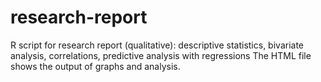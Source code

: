 # research-report
R script for research report (qualitative): descriptive statistics, bivariate analysis, correlations, predictive analysis with regressions
The HTML file shows the output of graphs and analysis.
